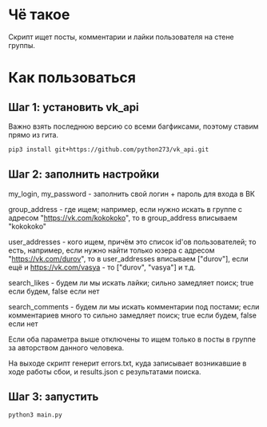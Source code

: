 # Чё такое

Скрипт ищет посты, комментарии и лайки пользователя на стене группы.

# Как пользоваться

## Шаг 1: установить vk_api

Важно взять последнюю версию со всеми багфиксами, поэтому ставим прямо из гита.

```bash
pip3 install git+https://github.com/python273/vk_api.git
```

## Шаг 2: заполнить настройки

my_login, my_password - заполнить свой логин + пароль для входа в ВК

group_address - где ищем; например, если нужно искать в группе с адресом "https://vk.com/kokokoko", то в group_address вписываем "kokokoko"

user_addresses - кого ищем, причём это список id'ов пользователей; то есть, например, если нужно найти только юзера с адресом "https://vk.com/durov", то в user_addresses вписываем ["durov"], если ещё и https://vk.com/vasya - то ["durov", "vasya"] и т.д.   

search_likes - будем ли мы искать лайки; сильно замедляет поиск; true если будем, false если нет

search_comments - будем ли мы искать комментарии под постами; если комментариев много то сильно замедляет поиск; true если будем, false если нет

Если оба параметра выше отключены то ищем только в посты в группе за авторством данного человека.

На выходе скрипт генерит errors.txt, куда записывает возникавшие в ходе работы сбои, и results.json с результатами поиска.

## Шаг 3: запустить

```bash
python3 main.py
```

